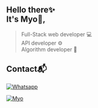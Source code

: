 ## Hello there✨<br>It's Myo🔮,

> Full-Stack web developer 💻<br>
> API developer ⚙<br>
> Algorithm developer 🎲

<!-- ## Languages 📚

<img src="./languages.svg" height="200px" alt="Languages" /> -->

## Contact📬

[![Whatsapp](https://img.shields.io/badge/WhatsApp-grey?logo=whatsapp)](https://wa.me/94774842036)&nbsp;&nbsp;&nbsp;&nbsp;&nbsp;
<!-- [![Replit](https://img.shields.io/badge/Replit-grey?logo=replit)](https://replit.com/@Cat-Boy/)&nbsp;&nbsp;&nbsp;&nbsp;&nbsp; -->
[![Myo](https://img.shields.io/badge/Myo-7F2157)](https://home.cat-boy.repl.co)
